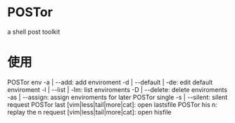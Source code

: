 # POSTor
a shell post toolkit

# 使用

POSTor env
        -a | --add: add enviroment
        -d | --default | -de: edit default enviroment
        -l | --list | -lm: list enviroments
        -D | --delete: delete enviroments
        -as | --assign: assign enviroments for later
POSTor single
        -s | --silent: silent request
POSTor last
        [vim|less|tail|more|cat]: open lastsfile
POSTor his
        n: replay the n request
        [vim|less|tail|more|cat]: open hisfile
